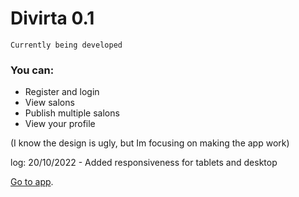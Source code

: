 # Divirta 0.1

`Currently being developed`

### You can:
- Register and login
- View salons
- Publish multiple salons
- View your profile

(I know the design is ugly, but Im focusing on making the app work)

log:
20/10/2022 - Added responsiveness for tablets and desktop 

[Go to app](https://divirta-project.vercel.app/).
